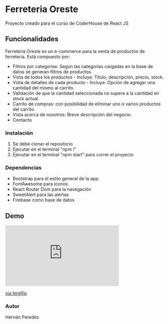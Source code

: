 # Ferreteria  Oreste
Proyecto creado para el curso de CoderHouse de React JS

## Funcionalidades

Ferreteria Oreste es un e-commerce para la venta de productos de ferreteria. Está compuesto por:

- Filtros por categorías: Según las categorías cargadas en la base de datos se generan filtros de productos.
- Vista de todos los productos - Incluye: Título, descripción, precio, stock.
- Vista de detalles de cada producto - Incluye: Opción de agregar una cantidad del mismo al carrito.
- Validación de que la cantidad seleccionada no supere a la cantidad en stock actual.
- Carrito de compras: con posibilidad de eliminar uno o varios productos del carrito.
- Vista acerca de nosotros: Breve descripción del negocio.
- Contacto 

### Instalación
1. Se debe clonar el repositorio
2. Ejecutar en el terminal "npm i"
3. Ejecutar en el terminal "npm start" para correr el proyecto

### Dependencias

- Bootstrap para el estilo general de la app.
- FontAwesome para iconos
- React Router Dom para la navegación
- SweetAlert para las alertas
- Firebase como base de datos
## Demo
<div style="width:360px;max-width:100%;"><div style="height:0;padding-bottom:53.61%;position:relative;"><iframe width="360" height="193" style="position:absolute;top:0;left:0;width:100%;height:100%;" frameBorder="0" src="https://imgflip.com/embed/5pn2nr"></iframe></div><p><a href="https://imgflip.com/gif/5pn2nr">via Imgflip</a></p></div>

### Autor

Hernán Paredes
